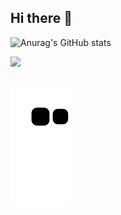 ## Hi there 👋

![Anurag's GitHub stats](https://github-readme-stats.vercel.app/api?username=brunoFelix14&show_icons=true&theme=midnight-purple) 

<img height = 50 src="https://cdn.jsdelivr.net/gh/devicons/devicon@latest/icons/c/c-original.svg" />

##

![Snake animation](https://github.com/brunoFelix14/brunoFelix14/blob/matpot/github-contribution-grid-snake.svg)

<!--
**brunoFelix14/brunoFelix14** is a ✨ _special_ ✨ repository because its `README.md` (this file) appears on your GitHub profile.

Here are some ideas to get you started:

- 🔭 I’m currently working on ...
- 🌱 I’m currently learning ...
- 👯 I’m looking to collaborate on ...
- 🤔 I’m looking for help with ...
- 💬 Ask me about ...
- 📫 How to reach me: ...
- 😄 Pronouns: ...
- ⚡ Fun fact: ...
-->
